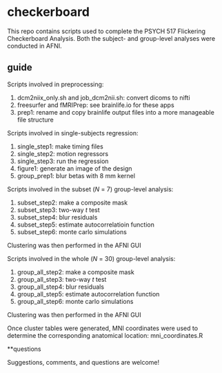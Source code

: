 # checkerboard

This repo contains scripts used to complete the PSYCH 517 Flickering Checkerboard Analysis. Both the subject- and group-level analyses were conducted in AFNI.

## guide

Scripts involved in preprocessing:
1. dcm2niix_only.sh and job_dcm2nii.sh: convert dicoms to nifti
2. freesurfer and fMRIPrep: see brainlife.io for these apps
3. prep1: rename and copy brainlife output files into a more manageable file structure

Scripts involved in single-subjects regression:
1. single_step1: make timing files
2. single_step2: motion regressors
3. single_step3: run the regression
4. figure1: generate an image of the design
5. group_prep1: blur betas with 8 mm kernel

Scripts involved in the subset (*N* = 7) group-level analysis:
1. subset_step2: make a composite mask 
2. subset_step3: two-way *t* test
3. subset_step4: blur residuals 
4. subset_step5: estimate autocorrelatioin function
5. subset_step6: monte carlo simulations

Clustering was then performed in the AFNI GUI

Scripts involved in the whole (*N* = 30) group-level analysis:
1. group_all_step2: make a composite mask 
2. group_all_step3: two-way *t* test
3. group_all_step4: blur residuals 
4. group_all_step5: estimate autocorrelation function
5. group_all_step6: monte carlo simulations

Clustering was then performed in the AFNI GUI

Once cluster tables were generated, MNI coordinates were used to determine the corresponding anatomical location:
mni_coordinates.R

**questions

Suggestions, comments, and questions are welcome!


